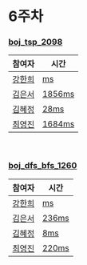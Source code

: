 # 6주차  
### [boj_tsp_2098](https://www.acmicpc.net/problem/2098)
|참여자|시간|
|---|---|
|[강한희](https://github.com/kanghanhee)|[ ms]()|
|[김은서](https://github.com/eunseo2)|[1856ms](https://github.com/youngjinc/algorithm_study/blob/main/week6/eunseo/boj_2098.py)|
|[김혜정](https://github.com/hyejungg)|[28ms](https://github.com/youngjinc/algorithm_study/blob/main/week6/hyejung/boj_tsp_2098.cpp)|  
|[최영진](https://github.com/youngjinc)|[1684ms](https://github.com/youngjinc/algorithm_study/blob/main/week6/youngjin/boj_tsp_2098.py)|
 
<br>

### [boj_dfs_bfs_1260](https://www.acmicpc.net/problem/1260)
|참여자|시간|
|---|---|
|[강한희](https://github.com/kanghanhee)|[ ms](https://github.com/youngjinc/algorithm_study/blob/main/week6/hanhee/boj_1260.cpp)|
|[김은서](https://github.com/eunseo2)|[236ms](https://github.com/youngjinc/algorithm_study/blob/main/week6/eunseo/boj_1260.py)|
|[김혜정](https://github.com/hyejungg)|[8ms](https://github.com/youngjinc/algorithm_study/blob/main/week6/hyejung/boj_1260.cpp)|  
|[최영진](https://github.com/youngjinc)|[220ms](https://github.com/youngjinc/algorithm_study/blob/main/week6/youngjin/boj_dfs_bfs_1260.py)|
